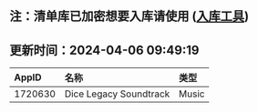 ## 注：清单库已加密想要入库请使用 ([入库工具](https://github.com/BlankTMing/ManifestAutoUpdate/releases))

## 更新时间：2024-04-06 09:49:19
| AppID | 名称 | 类型  |
| :-------------------- | :----------------------------- | :----------- |
| 1720630 | Dice Legacy Soundtrack| Music |
